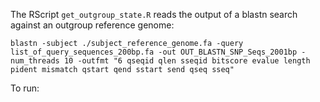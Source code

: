 The RScript `get_outgroup_state.R` reads the output of a blastn search against an outgroup reference genome:

`blastn -subject ./subject_reference_genome.fa -query list_of_query_sequences_200bp.fa -out OUT_BLASTN_SNP_Seqs_2001bp -num_threads 10 -outfmt "6 qseqid qlen sseqid bitscore evalue length pident mismatch qstart qend sstart send qseq sseq"`

To run:

